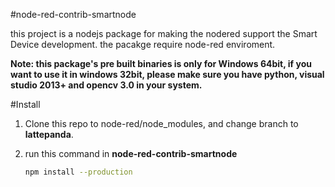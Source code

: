 #node-red-contrib-smartnode

this project is a nodejs package for making the nodered support the Smart Device development.
the pacakge require node-red enviroment.

**Note: this package's pre built binaries is only for Windows 64bit, if you want to use it in windows 32bit, please make sure you have python, visual studio 2013+ and opencv 3.0 in your system.**

#Install
1. Clone this repo to node-red/node_modules, and change branch to **lattepanda**.
2. run this command in **node-red-contrib-smartnode**

    ```bash
    npm install --production
    ```